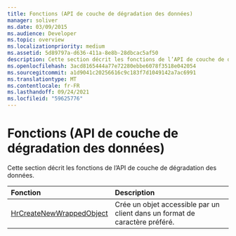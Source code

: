 ```yaml
---
title: Fonctions (API de couche de dégradation des données)
manager: soliver
ms.date: 03/09/2015
ms.audience: Developer
ms.topic: overview
ms.localizationpriority: medium
ms.assetid: 5d89797a-d636-411a-8e8b-28dbcac5af50
description: Cette section décrit les fonctions de l’API de couche de dégradation des données.
ms.openlocfilehash: 3acd8165444a77e72280ebbe6078f3518e042054
ms.sourcegitcommit: a1d9041c20256616c9c183f7d1049142a7ac6991
ms.translationtype: MT
ms.contentlocale: fr-FR
ms.lasthandoff: 09/24/2021
ms.locfileid: "59625776"
---
```

# <a name="functions-data-degradation-layer-api"></a>Fonctions (API de couche de dégradation des données)

Cette section décrit les fonctions de l’API de couche de dégradation des données.
  
|**Fonction**|**Description**|
|:-----|:-----|
|[HrCreateNewWrappedObject](hrcreatenewwrappedobject.md) <br/> |Crée un objet accessible par un client dans un format de caractère préféré.  <br/> |
   

